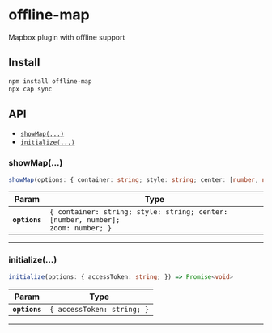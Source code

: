 # offline-map

Mapbox plugin with offline support

## Install

```bash
npm install offline-map
npx cap sync
```

## API

<docgen-index>

* [`showMap(...)`](#showmap)
* [`initialize(...)`](#initialize)

</docgen-index>

<docgen-api>
<!--Update the source file JSDoc comments and rerun docgen to update the docs below-->

### showMap(...)

```typescript
showMap(options: { container: string; style: string; center: [number, number]; zoom: number; }) => Promise<void>
```

| Param         | Type                                                                                       |
| ------------- | ------------------------------------------------------------------------------------------ |
| **`options`** | <code>{ container: string; style: string; center: [number, number]; zoom: number; }</code> |

--------------------


### initialize(...)

```typescript
initialize(options: { accessToken: string; }) => Promise<void>
```

| Param         | Type                                  |
| ------------- | ------------------------------------- |
| **`options`** | <code>{ accessToken: string; }</code> |

--------------------

</docgen-api>
